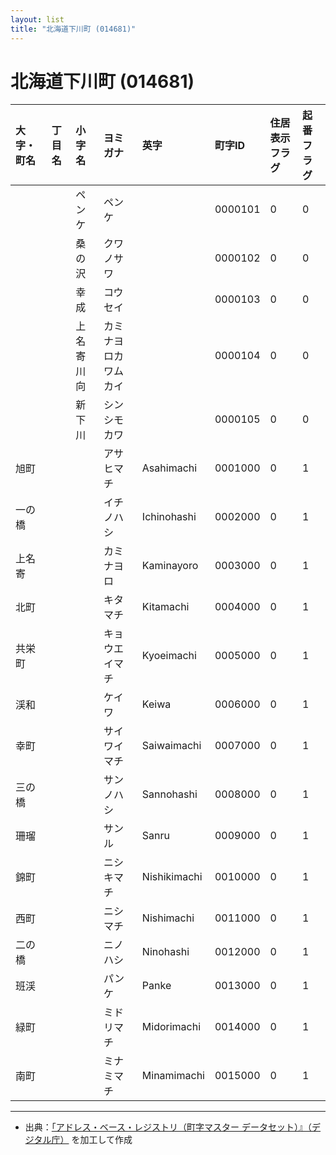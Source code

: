```yaml
---
layout: list
title: "北海道下川町 (014681)"
---
```


# 北海道下川町 (014681)

| 大字・町名 | 丁目名 | 小字名 | ヨミガナ | 英字 | 町字ID | 住居表示フラグ | 起番フラグ |
|:---|:---|:---|:---|:---|:---|:---|:---|
|  |  | ペンケ |   ペンケ |  | 0000101 | 0 | 0 |
|  |  | 桑の沢 |   クワノサワ |  | 0000102 | 0 | 0 |
|  |  | 幸成 |   コウセイ |  | 0000103 | 0 | 0 |
|  |  | 上名寄川向 |   カミナヨロカワムカイ |  | 0000104 | 0 | 0 |
|  |  | 新下川 |   シンシモカワ |  | 0000105 | 0 | 0 |
| 旭町 |  |  | アサヒマチ   | Asahimachi | 0001000 | 0 | 1 |
| 一の橋 |  |  | イチノハシ   | Ichinohashi | 0002000 | 0 | 1 |
| 上名寄 |  |  | カミナヨロ   | Kaminayoro | 0003000 | 0 | 1 |
| 北町 |  |  | キタマチ   | Kitamachi | 0004000 | 0 | 1 |
| 共栄町 |  |  | キョウエイマチ   | Kyoeimachi | 0005000 | 0 | 1 |
| 渓和 |  |  | ケイワ   | Keiwa | 0006000 | 0 | 1 |
| 幸町 |  |  | サイワイマチ   | Saiwaimachi | 0007000 | 0 | 1 |
| 三の橋 |  |  | サンノハシ   | Sannohashi | 0008000 | 0 | 1 |
| 珊瑠 |  |  | サンル   | Sanru | 0009000 | 0 | 1 |
| 錦町 |  |  | ニシキマチ   | Nishikimachi | 0010000 | 0 | 1 |
| 西町 |  |  | ニシマチ   | Nishimachi | 0011000 | 0 | 1 |
| 二の橋 |  |  | ニノハシ   | Ninohashi | 0012000 | 0 | 1 |
| 班渓 |  |  | パンケ   | Panke | 0013000 | 0 | 1 |
| 緑町 |  |  | ミドリマチ   | Midorimachi | 0014000 | 0 | 1 |
| 南町 |  |  | ミナミマチ   | Minamimachi | 0015000 | 0 | 1 |

---

- 出典：[「アドレス・ベース・レジストリ（町字マスター データセット）』（デジタル庁）](https://www.digital.go.jp/policies/base_registry_address/) を加工して作成
